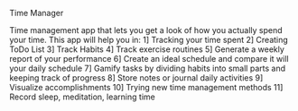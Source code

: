 Time Manager

Time management app that lets you get a look of how you actually spend your time.
This app will help you in:
    1] Tracking your time spent
    2] Creating ToDo List
    3] Track Habits
    4] Track exercise routines 
    5] Generate a weekly report of your performance
    6] Create an ideal schedule and compare it will your daily schedule
    7] Gamify tasks by dividing habits into small parts and keeping track of progress
    8] Store notes or journal daily activities
    9] Visualize accomplishments
    10] Trying new time management methods
    11] Record sleep, meditation, learning time




